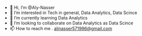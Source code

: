 - 👋 Hi, I’m @Aly-Nasser
- 👀 I’m interested in Tech in general, Data Analytics, Data Scince
- 🌱 I’m currently learning Data Analytics
- 💞️ I’m looking to collaborate on Data Analytics as Data Scince
- 📫 How to reach me .
alinasser571996@gmail.com

<!---
Aly-Nasser/Aly-Nasser is a ✨ special ✨ repository because its `README.md` (this file) appears on your GitHub profile.
You can click the Preview link to take a look at your changes.
--->
